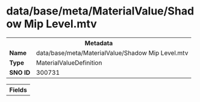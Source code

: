 <h1>data/base/meta/MaterialValue/Shadow Mip Level.mtv</h1><table><tr><th colspan="100%">Metadata</th></tr><tr><td><b>Name</b></td><td>data/base/meta/MaterialValue/Shadow Mip Level.mtv</td></tr><tr><td><b>Type</b></td><td>MaterialValueDefinition</td></tr><tr><td><b>SNO ID</b></td><td>300731</td></tr></table>

<table><tr><th colspan="100%">Fields</th></tr></table>

